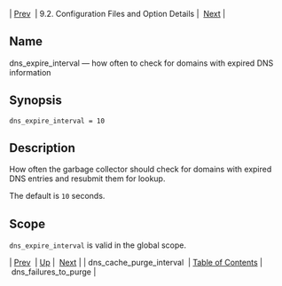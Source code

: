 | [Prev](conf.ref.dns_cache_purge_interval)  | 9.2. Configuration Files and Option Details |  [Next](conf.ref.dns_failures_to_purge.php) |

<a name="conf.ref.dns_expire_interval"></a>
## Name

dns_expire_interval — how often to check for domains with expired DNS information

## Synopsis

`dns_expire_interval = 10`

<a name="idp9016064"></a>
## Description

How often the garbage collector should check for domains with expired DNS entries and resubmit them for lookup.

The default is `10` seconds.

<a name="idp9018608"></a>
## Scope

`dns_expire_interval` is valid in the global scope.

| [Prev](conf.ref.dns_cache_purge_interval)  | [Up](conf.ref.files.php) |  [Next](conf.ref.dns_failures_to_purge.php) |
| dns_cache_purge_interval  | [Table of Contents](index) |  dns_failures_to_purge |
